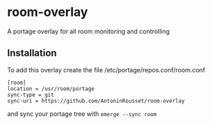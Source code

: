 # room-overlay
A portage overlay for all room monitoring and controlling

## Installation
To add this overlay create the file /etc/portage/repos.conf/room.conf
```
[room]
location = /usr/room/portage
sync-type = git
sync-uri = https://github.com/AntoninRousset/room-overlay
```
and sync your portage tree with `emerge --sync room`
